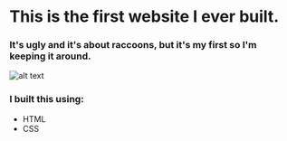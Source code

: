 # This is the first website I ever built. 
### It's ugly and it's about raccoons, but it's my first so I'm keeping it around. 

![alt text](https://encrypted-tbn0.gstatic.com/images?q=tbn:ANd9GcTs-otRMm20GcWgwL8AMYRZV192Ird1dRQTYjYIxI1pqXL5pRzWOw "Happy Trash Panda")

### I built this using:
* HTML
* CSS

